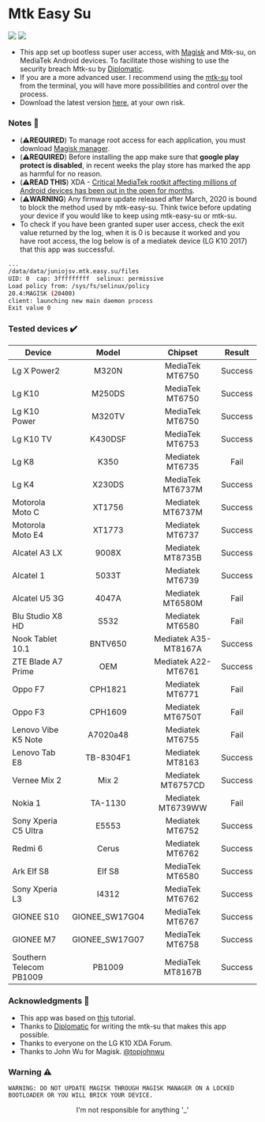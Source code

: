 # Mtk Easy Su
[![](https://img.shields.io/github/downloads/JunioJsv/mtk-easy-su/total.svg)](https://github.com/JunioJsv/mtk-easy-su/releases/)
[![](https://img.shields.io/badge/maintained-maybe-yellow.svg)](https://github.com/JunioJsv/mtk-easy-su)

- This app set up bootless super user access, with [Magisk](https://github.com/topjohnwu/Magisk) and Mtk-su, on MediaTek Android devices. To facilitate those wishing to use the security breach Mtk-su by [Diplomatic](https://forum.xda-developers.com/member.php?u=8132642).
- If you are a more advanced user. I recommend using the [mtk-su](https://forum.xda-developers.com/t/amazing-temp-root-for-mediatek-armv8-2020-08-24.3922213/) tool from the terminal, you will have more possibilities and control over the process.
- Download the latest version [here](https://github.com/JunioJsv/mediatek-easy-root/releases), at your own risk.

### Notes :memo:
- (:warning:__REQUIRED__) To manage root access for each application, you must download [Magisk manager](https://github.com/topjohnwu/Magisk/releases/tag/manager-v8.0.4).
- (:warning:__REQUIRED__) Before installing the app make sure that **google play protect is disabled**, in recent weeks the play store has marked the app as harmful for no reason.
- (:warning:__READ THIS__) XDA - [Critical MediaTek rootkit affecting millions of Android devices has been out in the open for months](https://www.xda-developers.com/mediatek-su-rootkit-exploit/).
- (:warning:__WARNING__) Any firmware update released after March, 2020 is bound to block the method used by mtk-easy-su. Think twice before updating your device if you would like to keep using mtk-easy-su or mtk-su.
- To check if you have been granted super user access, check the exit value returned by the log, when it is 0 is because it worked and you have root access, the log below is of a mediatek device (LG K10 2017) that this app was successful.
```sh
...
/data/data/juniojsv.mtk.easy.su/files
UID: 0  cap: 3fffffffff  selinux: permissive  
Load policy from: /sys/fs/selinux/policy
20.4:MAGISK (20400)
client: launching new main daemon process
Exit value 0
```

### Tested devices :heavy_check_mark:
| Device                  |     Model      |       Chipset        | Result  |
|-------------------------|:--------------:|:--------------------:|:-------:|
| Lg X Power2             |     M320N      |   MediaTek MT6750    | Success |
| Lg K10                  |     M250DS     |   MediaTek MT6750    | Success |
| Lg K10 Power            |     M320TV     |   MediaTek MT6750    | Success |
| Lg K10 TV               |    K430DSF     |   MediaTek MT6753    | Success |
| Lg K8                   |      K350      |   Mediatek MT6735    |  Fail   |
| Lg K4                   |     X230DS     |   MediaTek MT6737M   | Success |
| Motorola Moto C         |     XT1756     |   Mediatek MT6737M   | Success |
| Motorola Moto E4        |     XT1773     |   Mediatek MT6737    | Success |
| Alcatel A3 LX           |     9008X      |   Mediatek MT8735B   | Success |
| Alcatel 1               |     5033T      |   Mediatek MT6739    | Success |
| Alcatel U5 3G           |     4047A      |   Mediatek MT6580M   |  Fail   |
| Blu Studio X8 HD        |      S532      |   Mediatek MT6580    |  Fail   |
| Nook Tablet 10.1        |    BNTV650     | Mediatek A35-MT8167A | Success |
| ZTE Blade A7 Prime      |      OEM       | Mediatek A22-MT6761  | Success |
| Oppo F7                 |    CPH1821     |   Mediatek MT6771    |  Fail   |
| Oppo F3                 |    CPH1609     |   Mediatek MT6750T   |  Fail   |
| Lenovo Vibe K5 Note     |    A7020a48    |   Mediatek MT6755    |  Fail   |
| Lenovo Tab E8           |   TB-8304F1    |   Mediatek MT8163    | Success |
| Vernee Mix 2            |     Mix 2      |  Mediatek MT6757CD   | Success |
| Nokia 1                 |    TA-1130     |  Mediatek MT6739WW   |  Fail   |
| Sony Xperia C5 Ultra    |     E5553      |   Mediatek MT6752    | Success |
| Redmi 6                 |     Cerus      |   Mediatek MT6762    | Success |
| Ark Elf S8              |     Elf S8     |   MediaTek MT6580    | Success |
| Sony Xperia L3          |     I4312      |   MediaTek MT6762    | Success |
| GIONEE S10              | GIONEE_SW17G04 |   MediaTek MT6767    | Success |
| GIONEE M7               | GIONEE_SW17G07 |   MediaTek MT6758    | Success |
| Southern Telecom PB1009 |     PB1009     |   MediaTek MT8167B   | Success |

### Acknowledgments :handshake:
- This app was based on [this](https://forum.xda-developers.com/android/development/amazing-temp-root-mediatek-armv8-t3922213/post82081703#post82081703) tutorial.
- Thanks to [Diplomatic](https://forum.xda-developers.com/member.php?u=8132642) for writing the mtk-su that makes this app possible.
- Thanks to everyone on the LG K10 XDA Forum.
- Thanks to John Wu for Magisk. [@topjohnwu](https://twitter.com/topjohnwu)

### Warning :warning:
    WARNING: DO NOT UPDATE MAGISK THROUGH MAGISK MANAGER ON A LOCKED BOOTLOADER OR YOU WILL BRICK YOUR DEVICE.
<p align=center>I'm not responsible for anything '_'</p>

